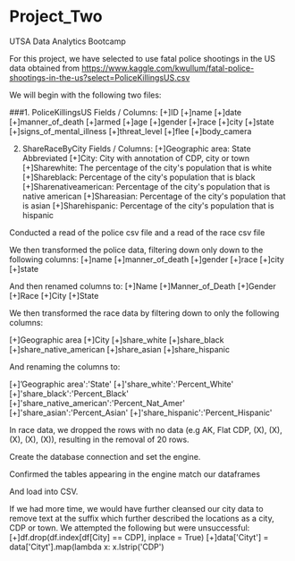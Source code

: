 # Project_Two

UTSA Data Analytics Bootcamp

For this project, we have selected to use fatal police shootings in the US data obtained from https://www.kaggle.com/kwullum/fatal-police-shootings-in-the-us?select=PoliceKillingsUS.csv 

We will begin with the following two files: 

###1. PoliceKillingsUS Fields / Columns: 
		[+]ID
		[+]name
		[+]date
		[+]manner_of_death
		[+]armed
		[+]age
		[+]gender
		[+]race
		[+]city
		[+]state
		[+]signs_of_mental_illness
		[+]threat_level
		[+]flee
		[+]body_camera

2. ShareRaceByCity Fields / Columns: 
		[+]Geographic area: State Abbreviated
		[+]City: City with annotation of CDP, city or town
		[+]Sharewhite: The percentage of the city's population that is white 
		[+]Shareblack: Percentage of the city's population that is black
		[+]Sharenativeamerican: Percentage of the city's population that is native american
		[+]Shareasian: Percentage of the city's population that is asian
		[+]Sharehispanic: Percentage of the city's population that is hispanic


Conducted a read of the police csv file and a read of the race csv file


We then transformed the police data, filtering down only down to the following columns: 
[+]name
[+]manner_of_death
[+]gender
[+]race
[+]city
[+]state

And then renamed columns to: 
[+]Name
[+]Manner_of_Death
[+]Gender
[+]Race
[+]City
[+]State 

We then transformed the race data by filtering down to only the following columns: 

[+]Geographic area
[+]City
[+]share_white
[+]share_black
[+]share_native_american
[+]share_asian
[+]share_hispanic

And renaming the columns to:

[+]’Geographic area':'State'
[+]'share_white':'Percent_White' 
[+]'share_black':'Percent_Black' 
[+]'share_native_american':'Percent_Nat_Amer'
[+]'share_asian':'Percent_Asian'
[+]'share_hispanic':'Percent_Hispanic'

In race data, we dropped the rows with no data (e.g AK, Flat CDP, (X), (X), (X), (X), (X)), resulting in the removal of 20 rows.

Create the database connection and set the engine.

Confirmed the tables appearing in the engine match our dataframes

And load into CSV.

If we had more time, we would have further cleansed our city data to remove text at the suffix which further described the locations as a city, CDP or town. We attempted the following but were unsuccessful: 
[+]df.drop(df.index[df[City] == CDP], inplace = True)
[+]data['Cityt'] = data['Cityt'].map(lambda x: x.lstrip('CDP')











